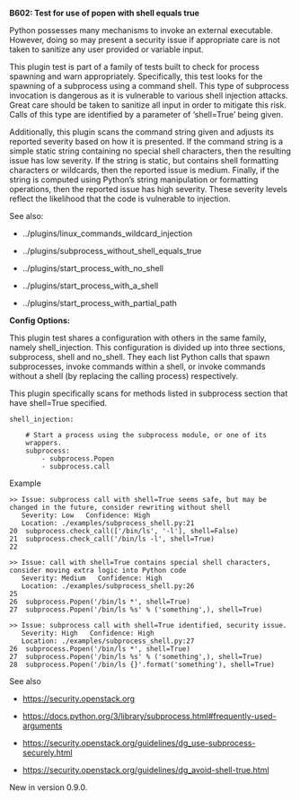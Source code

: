**B602: Test for use of popen with shell equals true**

Python possesses many mechanisms to invoke an external executable.
However, doing so may present a security issue if appropriate care is
not taken to sanitize any user provided or variable input.

This plugin test is part of a family of tests built to check for process
spawning and warn appropriately. Specifically, this test looks for the
spawning of a subprocess using a command shell. This type of subprocess
invocation is dangerous as it is vulnerable to various shell injection
attacks. Great care should be taken to sanitize all input in order to
mitigate this risk. Calls of this type are identified by a parameter of
‘shell=True’ being given.

Additionally, this plugin scans the command string given and adjusts its
reported severity based on how it is presented. If the command string is
a simple static string containing no special shell characters, then the
resulting issue has low severity. If the string is static, but contains
shell formatting characters or wildcards, then the reported issue is
medium. Finally, if the string is computed using Python’s string
manipulation or formatting operations, then the reported issue has high
severity. These severity levels reflect the likelihood that the code is
vulnerable to injection.

See also:

-   ../plugins/linux\_commands\_wildcard\_injection

-   ../plugins/subprocess\_without\_shell\_equals\_true

-   ../plugins/start\_process\_with\_no\_shell

-   ../plugins/start\_process\_with\_a\_shell

-   ../plugins/start\_process\_with\_partial\_path

**Config Options:**

This plugin test shares a configuration with others in the same family,
namely shell\_injection. This configuration is divided up into three
sections, subprocess, shell and no\_shell. They each list Python calls
that spawn subprocesses, invoke commands within a shell, or invoke
commands without a shell (by replacing the calling process)
respectively.

This plugin specifically scans for methods listed in subprocess section
that have shell=True specified.

    shell_injection:

        # Start a process using the subprocess module, or one of its
        wrappers.
        subprocess:
            - subprocess.Popen
            - subprocess.call

Example  

<!-- -->

    >> Issue: subprocess call with shell=True seems safe, but may be
    changed in the future, consider rewriting without shell
       Severity: Low   Confidence: High
       Location: ./examples/subprocess_shell.py:21
    20  subprocess.check_call(['/bin/ls', '-l'], shell=False)
    21  subprocess.check_call('/bin/ls -l', shell=True)
    22

    >> Issue: call with shell=True contains special shell characters,
    consider moving extra logic into Python code
       Severity: Medium   Confidence: High
       Location: ./examples/subprocess_shell.py:26
    25
    26  subprocess.Popen('/bin/ls *', shell=True)
    27  subprocess.Popen('/bin/ls %s' % ('something',), shell=True)

    >> Issue: subprocess call with shell=True identified, security issue.
       Severity: High   Confidence: High
       Location: ./examples/subprocess_shell.py:27
    26  subprocess.Popen('/bin/ls *', shell=True)
    27  subprocess.Popen('/bin/ls %s' % ('something',), shell=True)
    28  subprocess.Popen('/bin/ls {}'.format('something'), shell=True)

See also

-   <https://security.openstack.org>

-   <https://docs.python.org/3/library/subprocess.html#frequently-used-arguments>

-   <https://security.openstack.org/guidelines/dg_use-subprocess-securely.html>

-   <https://security.openstack.org/guidelines/dg_avoid-shell-true.html>

New in version 0.9.0.
